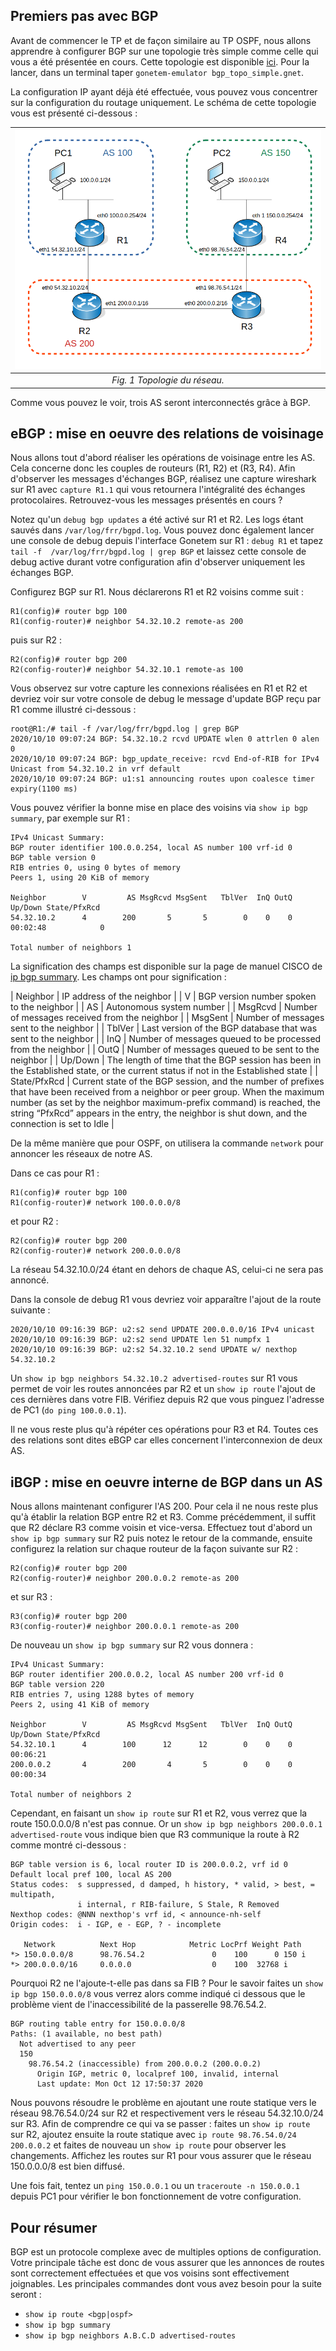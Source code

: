 ## Premiers pas avec BGP

Avant de commencer le TP et de façon similaire au TP OSPF, nous allons apprendre à configurer BGP sur une topologie très simple comme celle qui vous a été présentée en cours. Cette topologie est disponible [ici](bgp_topo_simple_v2.gnet). Pour la lancer, dans un terminal taper `gonetem-emulator bgp_topo_simple.gnet`.

La configuration IP ayant déjà été effectuée, vous pouvez vous concentrer sur la configuration du routage uniquement. Le schéma de cette topologie vous est présenté ci-dessous :

| ![Topologie du réseau.](topoBGPsimple_v2.png) |
| :----------------------------------------: |
|       *Fig. 1 Topologie du réseau.*        |


Comme vous pouvez le voir, trois AS seront interconnectés grâce à BGP.

## eBGP : mise en oeuvre des relations de voisinage

Nous allons tout d'abord réaliser les opérations de voisinage entre les AS. Cela concerne donc les couples de routeurs (R1, R2) et (R3, R4).  Afin d'observer les messages d'échanges BGP, réalisez une capture wireshark sur R1 avec `capture R1.1` qui vous retournera l'intégralité des échanges protocolaires. Retrouvez-vous les messages présentés en cours ?

Notez qu'un `debug bgp updates` a été activé sur R1 et R2. Les logs étant sauvés dans `/var/log/frr/bgpd.log`. Vous pouvez donc également lancer une console de debug depuis l'interface Gonetem sur R1 : `debug R1` et tapez `tail -f  /var/log/frr/bgpd.log | grep BGP` et laissez cette console de debug active durant votre configuration afin d'observer uniquement les échanges BGP.

Configurez BGP sur R1. Nous déclarerons R1 et R2 voisins comme suit :
```
R1(config)# router bgp 100
R1(config-router)# neighbor 54.32.10.2 remote-as 200
```
puis sur R2 :
```
R2(config)# router bgp 200
R2(config-router)# neighbor 54.32.10.1 remote-as 100
```
Vous observez sur votre capture les connexions réalisées en R1 et R2 et devriez voir sur votre console de debug le message d'update BGP reçu par R1 comme illustré ci-dessous :
```
root@R1:/# tail -f /var/log/frr/bgpd.log | grep BGP
2020/10/10 09:07:24 BGP: 54.32.10.2 rcvd UPDATE wlen 0 attrlen 0 alen 0
2020/10/10 09:07:24 BGP: bgp_update_receive: rcvd End-of-RIB for IPv4 Unicast from 54.32.10.2 in vrf default
2020/10/10 09:07:24 BGP: u1:s1 announcing routes upon coalesce timer expiry(1100 ms)
```

Vous pouvez vérifier la bonne mise en place des voisins via `show ip bgp summary`, par exemple sur R1 :

```
IPv4 Unicast Summary:
BGP router identifier 100.0.0.254, local AS number 100 vrf-id 0
BGP table version 0
RIB entries 0, using 0 bytes of memory
Peers 1, using 20 KiB of memory

Neighbor        V         AS MsgRcvd MsgSent   TblVer  InQ OutQ  Up/Down State/PfxRcd
54.32.10.2      4        200       5       5        0    0    0 00:02:48            0

Total number of neighbors 1
```
La signification des champs est disponible sur la page de manuel CISCO de [ip bgp summary](https://www.cisco.com/c/en/us/td/docs/ios-xml/ios/iproute_bgp/command/iproute_bgp-xe-3se-3850-cr-book/iproute_bgp-xe-3se-3850-cr-book_chapter_0100.html#wp1583714062). Les champs ont pour signification :

| Neighbor | IP address of the neighbor |
| V | BGP version number spoken to the neighbor |
| AS | Autonomous system number |
| MsgRcvd | Number of messages received from the neighbor |
| MsgSent | Number of messages sent to the neighbor |
| TblVer | Last version of the BGP database that was sent to the neighbor |
| InQ | Number of messages queued to be processed from the neighbor |
| OutQ | Number of messages queued to be sent to the neighbor |
| Up/Down | The length of time that the BGP session has been in the Established state, or the current status if not in the Established state |
| State/PfxRcd | Current state of the BGP session, and the number of prefixes that have been received from a neighbor or peer group. When the maximum number (as set by the neighbor maximum-prefix command) is reached, the string “PfxRcd” appears in the entry, the neighbor is shut down, and the connection is set to Idle |

De la même manière que pour OSPF, on utilisera la commande `network` pour annoncer les réseaux de notre AS. 

Dans ce cas pour R1 :

```
R1(config)# router bgp 100
R1(config-router)# network 100.0.0.0/8
```
et pour R2 :
```
R2(config)# router bgp 200
R2(config-router)# network 200.0.0.0/8
```
La réseau 54.32.10.0/24 étant en dehors de chaque AS, celui-ci ne sera pas annoncé. 

Dans la console de debug R1 vous devriez voir apparaître l'ajout de la route suivante :

```
2020/10/10 09:16:39 BGP: u2:s2 send UPDATE 200.0.0.0/16 IPv4 unicast
2020/10/10 09:16:39 BGP: u2:s2 send UPDATE len 51 numpfx 1
2020/10/10 09:16:39 BGP: u2:s2 54.32.10.2 send UPDATE w/ nexthop 54.32.10.2
```
Un `show ip bgp neighbors 54.32.10.2 advertised-routes` sur R1 vous permet de voir les routes annoncées par R2 et un `show ip route` l'ajout de ces dernières dans votre FIB. Vérifiez depuis R2 que vous pinguez l'adresse de PC1 (`do ping 100.0.0.1`).

Il ne vous reste plus qu'à répéter ces opérations pour R3 et R4. Toutes ces des relations sont dites eBGP car elles concernent l'interconnexion de deux AS.

## iBGP : mise en oeuvre interne de BGP dans un AS

Nous allons maintenant configurer l'AS 200. Pour cela il ne nous reste plus qu'à établir la relation BGP entre R2 et R3. Comme précédemment, il suffit que R2 déclare R3 comme voisin et vice-versa. Effectuez tout d'abord un `show ip bgp summary` sur R2 puis notez le retour de la commande, ensuite configurez la relation sur chaque routeur de la façon suivante sur R2 :
```
R2(config)# router bgp 200
R2(config-router)# neighbor 200.0.0.2 remote-as 200
```
et sur R3 :
```
R3(config)# router bgp 200
R3(config-router)# neighbor 200.0.0.1 remote-as 200
```
De nouveau un `show ip bgp summary` sur R2 vous donnera :
```
IPv4 Unicast Summary:
BGP router identifier 200.0.0.2, local AS number 200 vrf-id 0
BGP table version 220
RIB entries 7, using 1288 bytes of memory
Peers 2, using 41 KiB of memory

Neighbor        V         AS MsgRcvd MsgSent   TblVer  InQ OutQ  Up/Down State/PfxRcd
54.32.10.1      4        100      12      12        0    0    0 00:06:21        
200.0.0.2       4        200       4       5        0    0    0 00:00:34   

Total number of neighbors 2
```

Cependant, en faisant un `show ip route` sur R1 et R2, vous verrez que la route 150.0.0.0/8 n'est pas connue. Or un `show ip bgp neighbors 200.0.0.1 advertised-route` vous indique bien que R3 communique la route  à R2 comme montré ci-dessous :
```
BGP table version is 6, local router ID is 200.0.0.2, vrf id 0
Default local pref 100, local AS 200
Status codes:  s suppressed, d damped, h history, * valid, > best, = multipath,
               i internal, r RIB-failure, S Stale, R Removed
Nexthop codes: @NNN nexthop's vrf id, < announce-nh-self
Origin codes:  i - IGP, e - EGP, ? - incomplete

   Network          Next Hop            Metric LocPrf Weight Path
*> 150.0.0.0/8      98.76.54.2               0    100      0 150 i
*> 200.0.0.0/16     0.0.0.0                  0    100  32768 i
```
Pourquoi R2 ne l'ajoute-t-elle pas dans sa FIB ? Pour le savoir faites un `show ip bgp 150.0.0.0/8` vous verrez alors comme indiqué ci dessous que le problème vient de l'inaccessibilité de la passerelle 98.76.54.2.
```
BGP routing table entry for 150.0.0.0/8
Paths: (1 available, no best path)
  Not advertised to any peer
  150
    98.76.54.2 (inaccessible) from 200.0.0.2 (200.0.0.2)
      Origin IGP, metric 0, localpref 100, invalid, internal
      Last update: Mon Oct 12 17:50:37 2020
```
Nous pouvons résoudre le problème en ajoutant une route statique vers le réseau 98.76.54.0/24 sur R2 et respectivement vers le réseau 54.32.10.0/24 sur R3. Afin de comprendre ce qui va se passer : faites un `show ip route` sur R2, ajoutez ensuite la route statique avec `ip route 98.76.54.0/24 200.0.0.2` et faites de nouveau un `show ip route` pour observer les changements. Affichez les routes sur R1 pour vous assurer que le réseau 150.0.0.0/8 est bien diffusé.

Une fois fait, tentez un `ping 150.0.0.1` ou un `traceroute -n 150.0.0.1` depuis PC1 pour vérifier le bon fonctionnement de votre configuration.

## Pour résumer

BGP est un protocole complexe avec de multiples options de configuration. Votre principale tâche est donc de vous assurer que les annonces de routes sont correctement effectuées et que vos voisins sont effectivement joignables. Les principales commandes dont vous avez besoin pour la suite seront :

* `show ip route <bgp|ospf>`
* `show ip bgp summary`
* `show ip bgp neighbors A.B.C.D advertised-routes` 
